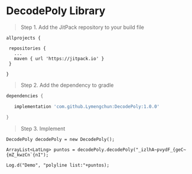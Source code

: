 ﻿# DecodePoly Library
 >Step 1. Add the JitPack repository to your build file
 ```Add it in your root build.gradle at the end of repositories:
 allprojects {
 
  repositories {
	...
	maven { url 'https://jitpack.io' }
  }
	
}
 ```
 
 > Step 2. Add the dependency to gradle
 ```gradle
 dependencies {

	implementation 'com.github.Lymengchun:DecodePoly:1.0.0'

 }
  ```
  
   > Step 3. Implement
 ```
 DecodePoly decodePoly = new DecodePoly();

 ArrayList<LatLng> puntos = decodePoly.decodePoly("_izlhA~pvydF_{geC~{mZ_kwzCn`{nI");

 Log.d("Demo", "polyline list:"+puntos);

  ```
  


